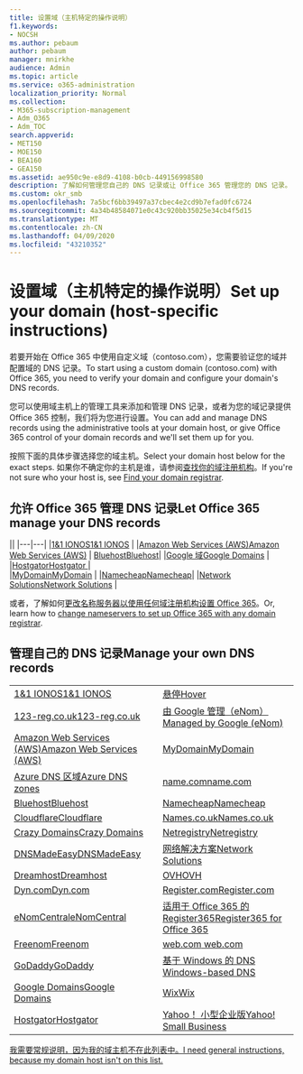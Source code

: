 ```yaml
---
title: 设置域（主机特定的操作说明）
f1.keywords:
- NOCSH
ms.author: pebaum
author: pebaum
manager: mnirkhe
audience: Admin
ms.topic: article
ms.service: o365-administration
localization_priority: Normal
ms.collection:
- M365-subscription-management
- Adm_O365
- Adm_TOC
search.appverid:
- MET150
- MOE150
- BEA160
- GEA150
ms.assetid: ae950c9e-e8d9-4108-b0cb-449156998580
description: 了解如何管理您自己的 DNS 记录或让 Office 365 管理您的 DNS 记录。
ms.custom: okr_smb
ms.openlocfilehash: 7a5bcf6bb39497a37cbec4e2cd9b7efad0fc6724
ms.sourcegitcommit: 4a34b48584071e0c43c920bb35025e34cb4f5d15
ms.translationtype: MT
ms.contentlocale: zh-CN
ms.lasthandoff: 04/09/2020
ms.locfileid: "43210352"
---
```

# <a name="set-up-your-domain-host-specific-instructions"></a><span data-ttu-id="8286f-103">设置域（主机特定的操作说明）</span><span class="sxs-lookup"><span data-stu-id="8286f-103">Set up your domain (host-specific instructions)</span></span>

<span data-ttu-id="8286f-104">若要开始在 Office 365 中使用自定义域（contoso.com），您需要验证您的域并配置域的 DNS 记录。</span><span class="sxs-lookup"><span data-stu-id="8286f-104">To start using a custom domain (contoso.com) with Office 365, you need to verify your domain and configure your domain's DNS records.</span></span> 
  
<span data-ttu-id="8286f-105">您可以使用域主机上的管理工具来添加和管理 DNS 记录，或者为您的域记录提供 Office 365 控制，我们将为您进行设置。</span><span class="sxs-lookup"><span data-stu-id="8286f-105">You can add and manage DNS records using the administrative tools at your domain host, or give Office 365 control of your domain records and we'll set them up for you.</span></span>
  
<span data-ttu-id="8286f-106">按照下面的具体步骤选择您的域主机。</span><span class="sxs-lookup"><span data-stu-id="8286f-106">Select your domain host below for the exact steps.</span></span> <span data-ttu-id="8286f-107">如果你不确定你的主机是谁，请参阅[查找你的域注册机构](find-your-domain-registrar.md)。</span><span class="sxs-lookup"><span data-stu-id="8286f-107">If you're not sure who your host is, see [Find your domain registrar](find-your-domain-registrar.md).</span></span>
  

## <a name="let-office-365-manage-your-dns-records"></a><span data-ttu-id="8286f-108">允许 Office 365 管理 DNS 记录</span><span class="sxs-lookup"><span data-stu-id="8286f-108">Let Office 365 manage your DNS records</span></span>

||
|---|---|
|[<span data-ttu-id="8286f-109">1&1 IONOS</span><span class="sxs-lookup"><span data-stu-id="8286f-109">1&1 IONOS</span></span>](../dns/change-nameservers-at-1-1-internet.md) |
|[<span data-ttu-id="8286f-110">Amazon Web Services (AWS)</span><span class="sxs-lookup"><span data-stu-id="8286f-110">Amazon Web Services (AWS)</span></span>](../dns/change-nameservers-at-aws.md) |
 [<span data-ttu-id="8286f-111">Bluehost</span><span class="sxs-lookup"><span data-stu-id="8286f-111">Bluehost</span></span>](../dns/change-nameservers-at-bluehost.md)|
|[<span data-ttu-id="8286f-112">Google 域</span><span class="sxs-lookup"><span data-stu-id="8286f-112">Google   Domains</span></span>](../dns/change-nameservers-at-google-domains.md) |
|[<span data-ttu-id="8286f-113">Hostgator</span><span class="sxs-lookup"><span data-stu-id="8286f-113">Hostgator   </span></span>](../dns/change-nameservers-at-hostgator.md)  |  
|[<span data-ttu-id="8286f-114">MyDomain</span><span class="sxs-lookup"><span data-stu-id="8286f-114">MyDomain</span></span>](../dns/change-nameservers-at-mydomain.md) | 
|[<span data-ttu-id="8286f-115">Namecheap</span><span class="sxs-lookup"><span data-stu-id="8286f-115">Namecheap</span></span>](../dns/change-nameservers-at-namecheap.md)|
|[<span data-ttu-id="8286f-116">Network Solutions</span><span class="sxs-lookup"><span data-stu-id="8286f-116">Network Solutions</span></span>](../dns/change-nameservers-at-network-solutions.md) |  

<span data-ttu-id="8286f-117">或者，了解如何[更改名称服务器以使用任何域注册机构设置 Office 365](change-nameservers-at-any-domain-registrar.md)。</span><span class="sxs-lookup"><span data-stu-id="8286f-117">Or, learn how to [change nameservers to set up Office 365 with any domain registrar](change-nameservers-at-any-domain-registrar.md).</span></span>

## <a name="manage-your-own-dns-records"></a><span data-ttu-id="8286f-118">管理自己的 DNS 记录</span><span class="sxs-lookup"><span data-stu-id="8286f-118">Manage your own DNS records</span></span>

|                           |                          |
|---------------------------|--------------------------|
| [<span data-ttu-id="8286f-119">1&1 IONOS</span><span class="sxs-lookup"><span data-stu-id="8286f-119">1&1 IONOS</span></span>](../dns/create-dns-records-at-1-1-internet.md) | [<span data-ttu-id="8286f-120">悬停</span><span class="sxs-lookup"><span data-stu-id="8286f-120">Hover</span></span>](../dns/create-dns-records-at-hover.md) |
| [<span data-ttu-id="8286f-121">123-reg.co.uk</span><span class="sxs-lookup"><span data-stu-id="8286f-121">123-reg.co.uk</span></span>](../dns/create-dns-records-at-123-reg-co-uk.md) | [<span data-ttu-id="8286f-122">由 Google 管理（eNom）</span><span class="sxs-lookup"><span data-stu-id="8286f-122">Managed   by Google (eNom)</span></span>](../dns/create-dns-records-for-domain-managed-by-google-enom.md)|
| [<span data-ttu-id="8286f-123">Amazon Web Services (AWS)</span><span class="sxs-lookup"><span data-stu-id="8286f-123">Amazon Web Services (AWS)</span></span>](../dns/create-dns-records-at-aws.md) | [<span data-ttu-id="8286f-124">MyDomain</span><span class="sxs-lookup"><span data-stu-id="8286f-124">MyDomain</span></span>](../dns/create-dns-records-at-mydomain.md) |
| [<span data-ttu-id="8286f-125">Azure DNS 区域</span><span class="sxs-lookup"><span data-stu-id="8286f-125">Azure DNS zones</span></span>](../dns/create-dns-records-for-azure-dns-zones.md) | [<span data-ttu-id="8286f-126">name.com</span><span class="sxs-lookup"><span data-stu-id="8286f-126">name.com</span></span>](../dns/create-dns-records-at-name-com.md) |
| [<span data-ttu-id="8286f-127">Bluehost</span><span class="sxs-lookup"><span data-stu-id="8286f-127">Bluehost</span></span>](../dns/create-dns-records-at-bluehost.md) | [<span data-ttu-id="8286f-128">Namecheap</span><span class="sxs-lookup"><span data-stu-id="8286f-128">Namecheap</span></span>](../dns/create-dns-records-at-namecheap.md)|
| [<span data-ttu-id="8286f-129">Cloudflare</span><span class="sxs-lookup"><span data-stu-id="8286f-129">Cloudflare</span></span>](../dns/create-dns-records-at-cloudflare.md)| [<span data-ttu-id="8286f-130">Names.co.uk</span><span class="sxs-lookup"><span data-stu-id="8286f-130">Names.co.uk</span></span>](../dns/create-dns-records-at-names-co-uk.md) |
|  [<span data-ttu-id="8286f-131">Crazy Domains</span><span class="sxs-lookup"><span data-stu-id="8286f-131">Crazy Domains</span></span>](../dns/create-dns-records-at-crazy-domains.md)| [<span data-ttu-id="8286f-132">Netregistry</span><span class="sxs-lookup"><span data-stu-id="8286f-132">Netregistry</span></span>](../dns/create-dns-records-at-netregistry.md) |
|[<span data-ttu-id="8286f-133">DNSMadeEasy</span><span class="sxs-lookup"><span data-stu-id="8286f-133">DNSMadeEasy</span></span>](../dns/create-dns-records-at-dnsmadeeasy.md) | [<span data-ttu-id="8286f-134">网络解决方案</span><span class="sxs-lookup"><span data-stu-id="8286f-134">Network   Solutions</span></span>](../dns/create-dns-records-at-network-solutions.md) |
|[<span data-ttu-id="8286f-135">Dreamhost</span><span class="sxs-lookup"><span data-stu-id="8286f-135">Dreamhost</span></span>](../dns/create-dns-records-at-dreamhost.md)  | [<span data-ttu-id="8286f-136">OVH</span><span class="sxs-lookup"><span data-stu-id="8286f-136">OVH</span></span>](../dns/create-dns-records-at-ovh.md) |
|  [<span data-ttu-id="8286f-137">Dyn.com</span><span class="sxs-lookup"><span data-stu-id="8286f-137">Dyn.com</span></span>](../dns/create-dns-records-at-dyn-com.md) | [<span data-ttu-id="8286f-138">Register.com</span><span class="sxs-lookup"><span data-stu-id="8286f-138">Register.com</span></span>](../dns/create-dns-records-at-register-com.md) |
| [<span data-ttu-id="8286f-139">eNomCentral</span><span class="sxs-lookup"><span data-stu-id="8286f-139">eNomCentral</span></span>](../dns/create-dns-records-at-enomcentral.md)| [<span data-ttu-id="8286f-140">适用于 Office 365 的 Register365</span><span class="sxs-lookup"><span data-stu-id="8286f-140">Register365 for Office 365</span></span>](../dns/create-dns-records-at-register365.md)  |
| [<span data-ttu-id="8286f-141">Freenom</span><span class="sxs-lookup"><span data-stu-id="8286f-141">Freenom</span></span>](../dns/create-dns-records-at-freenom.md) | [<span data-ttu-id="8286f-142">web.com</span><span class="sxs-lookup"><span data-stu-id="8286f-142"> web.com </span></span>](../dns/create-dns-records-at-web-com.md)|
|[<span data-ttu-id="8286f-143">GoDaddy</span><span class="sxs-lookup"><span data-stu-id="8286f-143">GoDaddy</span></span>](../dns/create-dns-records-at-godaddy.md)|[<span data-ttu-id="8286f-144">基于 Windows 的 DNS</span><span class="sxs-lookup"><span data-stu-id="8286f-144"> Windows-based DNS</span></span>](../dns/create-dns-records-using-windows-based-dns.md)   |
| [<span data-ttu-id="8286f-145">Google Domains</span><span class="sxs-lookup"><span data-stu-id="8286f-145">Google Domains</span></span>](../dns/create-dns-records-at-google-domains.md) |[<span data-ttu-id="8286f-146">Wix</span><span class="sxs-lookup"><span data-stu-id="8286f-146">Wix</span></span>](../dns/create-dns-records-at-wix.md) |
|[<span data-ttu-id="8286f-147">Hostgator</span><span class="sxs-lookup"><span data-stu-id="8286f-147">Hostgator</span></span>](../dns/create-dns-records-at-hostgator.md)  | [<span data-ttu-id="8286f-148">Yahoo！  小型企业版</span><span class="sxs-lookup"><span data-stu-id="8286f-148">Yahoo!   Small Business</span></span>](../dns/create-dns-records-at-yahoo-small-business.md)  |

[<span data-ttu-id="8286f-149">我需要常规说明，因为我的域主机不在此列表中。</span><span class="sxs-lookup"><span data-stu-id="8286f-149">I need general instructions, because my domain host isn't on this list. </span></span>](create-dns-records-at-any-dns-hosting-provider.md)
   
